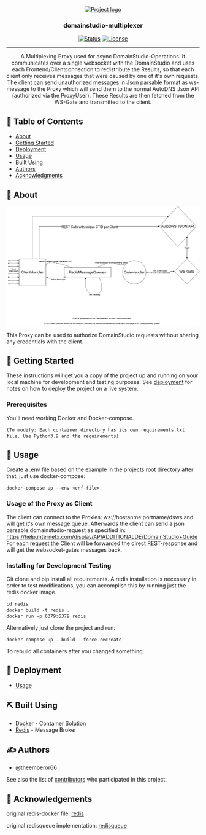 <p align="center">
  <a href="" rel="noopener">
 <img width=200px height=200px src="https://login.autodns.com/resources/img/autodns_new_logo_4c.svg" alt="Project logo"></a>
</p>

<h3 align="center">domainstudio-multiplexer</h3>

<div align="center">

[![Status](https://img.shields.io/badge/status-active-success.svg)]()
[![License](https://img.shields.io/badge/license-MIT-blue.svg)](/LICENSE)

</div>

---

<p align="center"> A Multiplexing Proxy used for async DomainStudio-Operations. It communicates over a single websocket with the DomainStudio and uses each Frontend/Clientconnection to redistribute the Results, so that each client only receives messages that were caused by one of it's own requests. The client can send unauthorized messages in Json parsable format as ws-message to the Proxy which will send them to the normal AutoDNS Json API (authorized via the ProxyUser). These Results are then fetched from the WS-Gate and transmitted to the client.
    <br> 
</p>

## 📝 Table of Contents

- [About](#about)
- [Getting Started](#getting_started)
- [Deployment](#deployment)
- [Usage](#usage)
- [Built Using](#built_using)
- [Authors](#authors)
- [Acknowledgments](#acknowledgement)

## 🧐 About <a name = "about"></a>
![Structure](https://github.com/InterNetX/domainstudio-multiplexer/blob/main/images/structure.jpg)

This Proxy can be used to authorize DomainStudio requests without sharing any credentials with the client. 

## 🏁 Getting Started <a name = "getting_started"></a>

These instructions will get you a copy of the project up and running on your local machine for development and testing purposes. See [deployment](#deployment) for notes on how to deploy the project on a live system.

### Prerequisites

You'll need working Docker and Docker-compose.

```
(To modify: Each container directory has its own requirements.txt file. Use Python3.9 and the requirements)
```

## 🎈 Usage <a name="usage"></a>

Create a .env file based on the example in the projects root directory after that,
just use docker-compose:
```
docker-compose up --env <enf-file>
```

### Usage of the Proxy as Client 

The client can connect to the Proxies: ws://hostanme:portname/dsws and will get it's own message queue.
Afterwards the client can send a json parsable domainstudio-request as specified in:
https://help.internetx.com/display/APIADDITIONALDE/DomainStudio+Guide
For each request the Client will be forwarded the direct REST-response and will get the websocket-gates messages back.


### Installing for Development Testing

Git clone and pip install all requirements.
A redis installation is necessary in order to test modifications, you can accomplish this by running just the redis docker image.

```
cd redis
docker build -t redis .
docker run -p 6379:6379 redis
```
Alternatively just clone the project and run:

```
docker-compose up --build --force-recreate 
```
To rebuild all containers after you changed something.

## 🚀 Deployment <a name = "deployment"></a>

- [Usage](#usage)

## ⛏️ Built Using <a name = "built_using"></a>

- [Docker](https://www.docker.com) - Container Solution
- [Redis](https://redis.io/) - Message Broker

## ✍️ Authors <a name = "authors"></a>

- [@theemperor66](https://github.com/theemperor66)

See also the list of [contributors](https://github.com/InterNetX/domainstudio-multiplexer/contributors) who participated in this project.

## 🎉 Acknowledgements <a name = "acknowledgement"></a>

original redis-docker file: [redis](https://github.com/dockerfile/redis/blob/master/Dockerfile)

original redisqueue implementation: [redisqueue](http://peter-hoffmann.com/2012/python-simple-queue-redis-queue.html)
